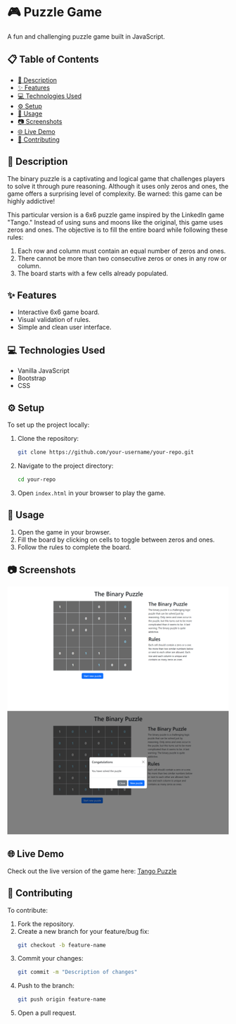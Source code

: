 # 🎮 Puzzle Game

A fun and challenging puzzle game built in JavaScript.

## 📋 Table of Contents

- [📝 Description](#description)
- [✨ Features](#features)
- [💻 Technologies Used](#technologies-used)
- [⚙️ Setup](#setup)
- [📖 Usage](#usage)
- [📷 Screenshots](#screenshots)
- [🌐 Live Demo](#live-demo)
- [🤝 Contributing](#contributing)

## 📝 Description

The binary puzzle is a captivating and logical game that challenges players to solve it through pure reasoning. Although it uses only zeros and ones, the game offers a surprising level of complexity. Be warned: this game can be highly addictive!

This particular version is a 6x6 puzzle game inspired by the LinkedIn game "Tango." Instead of using suns and moons like the original, this game uses zeros and ones. The objective is to fill the entire board while following these rules:

1. Each row and column must contain an equal number of zeros and ones.
2. There cannot be more than two consecutive zeros or ones in any row or column.
3. The board starts with a few cells already populated.

## ✨ Features

- Interactive 6x6 game board.
- Visual validation of rules.
- Simple and clean user interface.

## 💻 Technologies Used

- Vanilla JavaScript
- Bootstrap
- CSS

## ⚙️ Setup

To set up the project locally:

1. Clone the repository:
   ```bash
   git clone https://github.com/your-username/your-repo.git
   ```
2. Navigate to the project directory:
   ```bash
   cd your-repo
   ```
3. Open `index.html` in your browser to play the game.

## 📖 Usage

1. Open the game in your browser.
2. Fill the board by clicking on cells to toggle between zeros and ones.
3. Follow the rules to complete the board.

## 📷 Screenshots

![Game Board](public\assets\screenshots/screenshot1.png)
![Winning Screen](public\assets\screenshots/screenshot2.png)

## 🌐 Live Demo

Check out the live version of the game here: [Tango Puzzle](https://tango-puzzle.netlify.app/)

## 🤝 Contributing

To contribute:

1. Fork the repository.
2. Create a new branch for your feature/bug fix:
   ```bash
   git checkout -b feature-name
   ```
3. Commit your changes:
   ```bash
   git commit -m "Description of changes"
   ```
4. Push to the branch:
   ```bash
   git push origin feature-name
   ```
5. Open a pull request.
